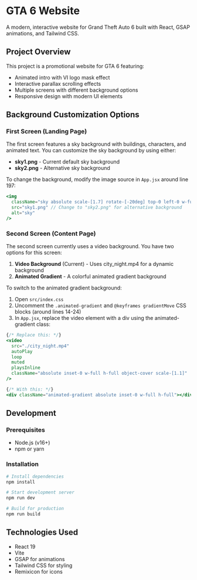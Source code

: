 # GTA 6 Website

A modern, interactive website for Grand Theft Auto 6 built with React, GSAP animations, and Tailwind CSS.

## Project Overview

This project is a promotional website for GTA 6 featuring:
- Animated intro with VI logo mask effect
- Interactive parallax scrolling effects
- Multiple screens with different background options
- Responsive design with modern UI elements

## Background Customization Options

### First Screen (Landing Page)

The first screen features a sky background with buildings, characters, and animated text. You can customize the sky background by using either:

- **sky1.png** - Current default sky background
- **sky2.png** - Alternative sky background

To change the background, modify the image source in `App.jsx` around line 197:

```jsx
<img
  className="sky absolute scale-[1.7] rotate-[-20deg] top-0 left-0 w-full h-full object-cover"
  src="sky1.png" // Change to "sky2.png" for alternative background
  alt="sky"
/>
```

### Second Screen (Content Page)

The second screen currently uses a video background. You have two options for this screen:

1. **Video Background** (Current) - Uses city_night.mp4 for a dynamic background
2. **Animated Gradient** - A colorful animated gradient background

To switch to the animated gradient background:

1. Open `src/index.css`
2. Uncomment the `.animated-gradient` and `@keyframes gradientMove` CSS blocks (around lines 14-24)
3. In `App.jsx`, replace the video element with a div using the animated-gradient class:

```jsx
{/* Replace this: */}
<video
  src="./city_night.mp4"
  autoPlay
  loop
  muted
  playsInline
  className="absolute inset-0 w-full h-full object-cover scale-[1.1]"
/>

{/* With this: */}
<div className="animated-gradient absolute inset-0 w-full h-full"></div>
```

## Development

### Prerequisites

- Node.js (v16+)
- npm or yarn

### Installation

```bash
# Install dependencies
npm install

# Start development server
npm run dev

# Build for production
npm run build
```

## Technologies Used

- React 19
- Vite
- GSAP for animations
- Tailwind CSS for styling
- Remixicon for icons